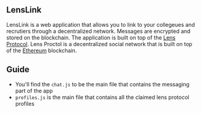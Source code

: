 ## LensLink

LensLink is a web application that allows you to link to your collegeues and recrutiers through a decentralized network. Messages are encrypted and stored on the blockchain. The application is built on top of the [Lens Protocol](https://lens.xyz). Lens Proctol is a decentralized social network that is built on top of the [Ethereum](https://ethereum.org) blockchain.


## Guide

- You'll find the `chat.js` to be the main file that contains the messaging part of the app
- `profiles.js` is the main file that contains all the claimed lens protocol profiles


